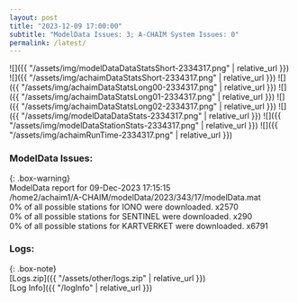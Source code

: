 ```yaml
---
layout: post
title: "2023-12-09 17:00:00"
subtitle: "ModelData Issues: 3; A-CHAIM System Issues: 0"
permalink: /latest/
---
```


![]({{ "/assets/img/modelDataDataStatsShort-2334317.png" | relative_url }})
![]({{ "/assets/img/achaimDataStatsShort-2334317.png" | relative_url }})
![]({{ "/assets/img/achaimDataStatsLong00-2334317.png" | relative_url }})
![]({{ "/assets/img/achaimDataStatsLong01-2334317.png" | relative_url }})
![]({{ "/assets/img/achaimDataStatsLong02-2334317.png" | relative_url }})
![]({{ "/assets/img/modelDataDataStats-2334317.png" | relative_url }})
![]({{ "/assets/img/modelDataStationStats-2334317.png" | relative_url }})
![]({{ "/assets/img/achaimRunTime-2334317.png" | relative_url }})


### ModelData Issues:  
  
{: .box-warning}  
 ModelData report for 09-Dec-2023 17:15:15   
 /home2/achaim1/A-CHAIM/modelData/2023/343/17/modelData.mat   
 0% of all possible stations for IONO were downloaded. x2570   
 0% of all possible stations for SENTINEL were downloaded. x290   
 0% of all possible stations for KARTVERKET were downloaded. x6791   
  


### Logs:  
  
{: .box-note}  
[Logs.zip]({{ "/assets/other/logs.zip" | relative_url }})  
[Log Info]({{ "/logInfo" | relative_url }})  
